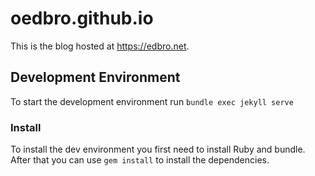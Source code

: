 # oedbro.github.io

This is the blog hosted at <https://edbro.net>.


## Development Environment
To start the development environment run `bundle exec jekyll serve`
### Install
To install the dev environment you first need to install Ruby and bundle. After that you can use `gem install` to install the dependencies.
